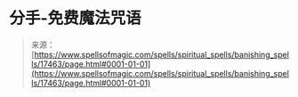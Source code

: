<!--yml

category: 未分类

date: 2024-06-12 18:58:35

-->

# 分手-免费魔法咒语

> 来源：[https://www.spellsofmagic.com/spells/spiritual_spells/banishing_spells/17463/page.html#0001-01-01](https://www.spellsofmagic.com/spells/spiritual_spells/banishing_spells/17463/page.html#0001-01-01)
